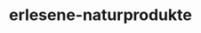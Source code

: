 ---
title: "erlesene-naturprodukte"
url: /langenleuba-niederhain/erlesene-naturprodukte/
shop: Allgemein
---